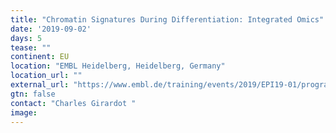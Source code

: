 ```yaml
---
title: "Chromatin Signatures During Differentiation: Integrated Omics"
date: '2019-09-02'
days: 5
tease: ""
continent: EU
location: "EMBL Heidelberg, Heidelberg, Germany"
location_url: ""
external_url: "https://www.embl.de/training/events/2019/EPI19-01/programme/"
gtn: false
contact: "Charles Girardot "
image: 
---
```

